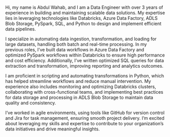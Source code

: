 Hi, my name is Abdul Wahab, and I am a Data Engineer with over 3 years of experience in building and maintaining scalable data solutions. My expertise lies in leveraging technologies like Databricks, Azure Data Factory, ADLS Blob Storage, PySpark, SQL, and Python to design and implement efficient data pipelines.

I specialize in automating data ingestion, transformation, and loading for large datasets, handling both batch and real-time processing. In my previous roles, I’ve built data workflows in Azure Data Factory and optimized PySpark workflows within Databricks to ensure high performance and cost efficiency. Additionally, I’ve written optimized SQL queries for data extraction and transformation, improving reporting and analytics outcomes.

I am proficient in scripting and automating transformations in Python, which has helped streamline workflows and reduce manual intervention. My experience also includes monitoring and optimizing Databricks clusters, collaborating with cross-functional teams, and implementing best practices for data storage and processing in ADLS Blob Storage to maintain data quality and consistency.

I’ve worked in agile environments, using tools like GitHub for version control and Jira for task management, ensuring smooth project delivery. I’m excited about leveraging my skills and expertise to contribute to your organization’s data initiatives and drive meaningful insights.
